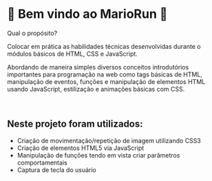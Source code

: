 <H1> 🏃 Bem vindo ao MarioRun 🏃 </H1>
<p> Qual o propósito? </p>
<p> Colocar em prática as habilidades técnicas desenvolvidas durante o módulos básicos de HTML, CSS e JavaScript.</p>

  <p> Abordando de maneira simples diversos conceitos introdutórios importantes para programação na web como tags básicas de HTML, manipulação de eventos, funções e manipulação de elementos HTML usando JavaScript, estilização e animações básicas com CSS. </p> 
  <br>
  <h2> Neste projeto foram utilizados:</h2>
  <ul>
  <li> Criação de movimentação/repetição de imagem utilizando CSS3 </li>
  <li> Criação de elementos HTML5 via JavaScript </li>
  <li> Manipulação de funções tendo em vista criar parâmetros comportamentais </li>
  <li> Captura de tecla do usuário </li>
  </ul>
  
